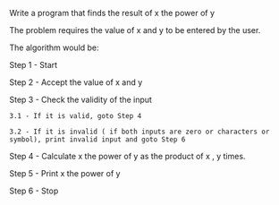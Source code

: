  Write a program that finds the result of x the power of y 

 The problem requires the value of x and y to be entered by the user.

 The algorithm would be:

Step 1 - Start

Step 2 - Accept the value of x and y 

Step 3 - Check the validity of the input 
   
    3.1 - If it is valid, goto Step 4
  
    3.2 - If it is invalid ( if both inputs are zero or characters or symbol), print invalid input and goto Step 6

Step 4 - Calculate x the power of y as the product of x , y times.

Step 5 - Print x the power of y 

Step 6 - Stop
